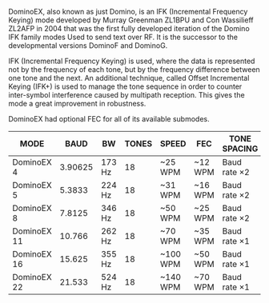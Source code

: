 DominoEX, also known as just Domino, is an IFK (Incremental Frequency Keying) mode developed by Murray Greenman ZL1BPU and Con Wassilieff ZL2AFP in 2004 that was the first fully developed iteration of the Domino IFK family modes Used to send text over RF. It is the successor to the developmental versions DominoF and DominoG.

IFK (Incremental Frequency Keying) is used, where the data is represented not by the frequency of each tone, but by the frequency difference between one tone and the next. An additional technique, called Offset Incremental Keying (IFK+) is used to manage the tone sequence in order to counter inter-symbol interference caused by multipath reception. This gives the mode a great improvement in robustness.

DominoEX had optional FEC for all of its available submodes.

| MODE        | BAUD    | BW     | TONES | SPEED     | FEC      | TONE SPACING   |
|-------------|---------|--------|-------|-----------|----------|----------------|
| DominoEX 4  | 3.90625 | 173 Hz | 18    | ~25 WPM   | ~12 WPM  | Baud rate ×2   |
| DominoEX 5  | 5.3833  | 224 Hz | 18    | ~31 WPM   | ~16 WPM  | Baud rate ×2   |
| DominoEX 8  | 7.8125  | 346 Hz | 18    | ~50 WPM   | ~25 WPM  | Baud rate ×2   |
| DominoEX 11 | 10.766  | 262 Hz | 18    | ~70 WPM   | ~35 WPM  | Baud rate ×1   |
| DominoEX 16 | 15.625  | 355 Hz | 18    | ~100 WPM  | ~50 WPM  | Baud rate ×1   |
| DominoEX 22 | 21.533  | 524 Hz | 18    | ~140 WPM  | ~70 WPM  | Baud rate ×1   |
